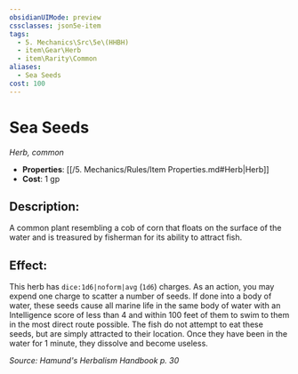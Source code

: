 ```yaml
---
obsidianUIMode: preview
cssclasses: json5e-item
tags:
  - 5. Mechanics\Src\5e\(HHBH)
  - item\Gear\Herb
  - item\Rarity\Common
aliases:
  - Sea Seeds
cost: 100
---
```

# Sea Seeds
*Herb, common*  

- **Properties**: [[/5. Mechanics/Rules/Item Properties.md#Herb\|Herb]]
- **Cost**: 1 gp

## Description:

A common plant resembling a cob of corn that floats on the surface of the water and is treasured by fisherman for its ability to attract fish.

## Effect:

This herb has `dice:1d6|noform|avg` (`1d6`) charges. As an action, you may expend one charge to scatter a number of seeds. If done into a body of water, these seeds cause all marine life in the same body of water with an Intelligence score of less than 4 and within 100 feet of them to swim to them in the most direct route possible. The fish do not attempt to eat these seeds, but are simply attracted to their location. Once they have been in the water for 1 minute, they dissolve and become useless.

*Source: Hamund's Herbalism Handbook p. 30*
